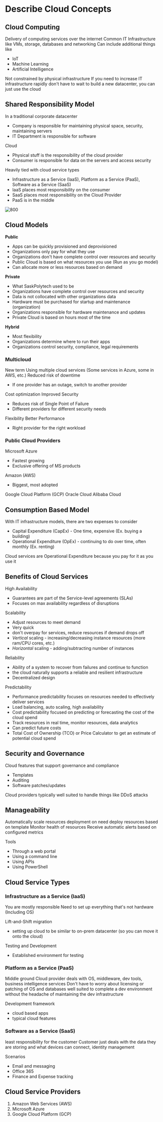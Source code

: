 # Describe Cloud Concepts
## Cloud Computing
Delivery of computing services over the internet
Common IT Infrastructure like VMs, storage, databases and networking
Can include additional things like
- IoT
- Machine Learning
- Artificial Intelligence

Not constrained by physical infrastructure
If you need to increase IT infrastructure rapidly don't have to wait to build a new datacenter, you can just use the cloud

## Shared Responsibility Model
In a traditional corporate datacenter
- Company is responsible for maintaining physical space, security, maintaining servers
- IT Department is responsible for software

Cloud
- Physical stuff is the responsibility of the cloud provider
- Consumer is responsible for data on the servers and access security

Heavily tied with cloud service types
- Infrastructure as a Service (IaaS), Platform as a Service (PaaS), Software as a Service (SaaS)
- IaaS places most responsibility on the consumer
- SaaS places most responsibility on the Cloud Provider
- PaaS is in the middle

![800](Pasted%20image%2020250107083203.png)

## Cloud Models
**Public**
- Apps can be quickly provisioned and deprovisioned
- Organizations only pay for what they use
- Organizations don't have complete control over resources and security
- Public Cloud is based on what resources you use (Run as you go model)
- Can allocate more or less resources based on demand

**Private**
- What SaskPolytech used to be
- Organizations have complete control over resources and security
- Data is not collocated with other organizations data
- Hardware must be purchased for startup and maintenance (organization)
- Organizations responsible for hardware maintenance and updates
- Private Cloud is based on hours most of the time

**Hybrid**
- Most flexibility
- Organizations determine where to run their apps
- Organizations control security, compliance, legal requirements

### Multicloud
New term
Using multiple cloud services (Some services in Azure, some in AWS, etc.)
Reduced risk of downtime
- If one provider has an outage, switch to another provider

Cost optimization
Improved Security
- Reduces risk of Single Point of Failure
- Different providers for different security needs

Flexibility
Better Performance
- Right provider for the right workload

### Public Cloud Providers
Microsoft Azure
- Fastest growing
- Exclusive offering of MS products

Amazon (AWS)
- Biggest, most adopted

Google Cloud Platform (GCP)
Oracle Cloud
Alibaba Cloud

## Consumption Based Model
With IT infrastructure models, there are two expenses to consider
- Capital Expenditure (CapEx) - One time, expensive (Ex. buying a building)
- Operational Expenditure (OpEx) - continuing to do over time, often monthly (Ex. renting)

Cloud services are Operational Expenditure because you pay for it as you use it

## Benefits of Cloud Services
High Availability
- Guarantees are part of the Service-level agreements (SLAs)
- Focuses on max availability regardless of disruptions

Scalability
- Adjust resources to meet demand
- Very quick
- don't overpay for services, reduce resources if demand drops off
- *Vertical* scaling - increasing/decreasing instance resources (more ram/CPU cores, etc.)
- *Horizontal* scaling - adding/subtracting number of instances 

Reliability
- Ability of a system to recover from failures and continue to function
- the cloud naturally supports a reliable and resilient infrastructure
- Decentralized design

Predictability
- Performance predictability focuses on resources needed to effectively deliver services
- Load balancing, auto scaling, high availability
- Cost predictability focused on predicting or forecasting the cost of the cloud spend
- Track resources in real time, monitor resources, data analytics
- Can predict future costs
- Total Cost of Ownership (TCO) or Price Calculator to get an estimate of potential cloud spend

## Security and Governance
Cloud features that support governance and compliance
- Templates
- Auditing
- Software patches/updates

Cloud providers typically well suited to handle things like DDoS attacks

## Manageability
Automatically scale resources deployment on need
deploy resources based on template
Monitor health of resources
Receive automatic alerts based on configured metrics

Tools
- Through a web portal
- Using a command line
- Using APIs
- Using PowerShell

## Cloud Service Types
### Infrastructure as a Service (IaaS)
You are mostly responsible
Need to set up everything that's not hardware (Including OS)

Lift-and-Shift migration
- setting up cloud to be similar to on-prem datacenter (so you can move it onto the cloud)

Testing and Development
- Established environment for testing

### Platform as a Service (PaaS)
Middle ground
Cloud provider deals with OS, middleware, dev tools, business intelligence services
Don't have to worry about licensing or patching of OS and databases
well suited to complete a dev environment without the headache of maintaining the dev infrastructure

Development framework
- cloud based apps
- typical cloud features

### Software as a Service (SaaS)
least responsibility for the customer
Customer just deals with the data they are storing and what devices can connect, identity management

Scenarios
- Email and messaging
- Office 365
- Finance and Expense tracking

## Cloud Service Providers
1. Amazon Web Services (AWS)
2. Microsoft Azure
3. Google Cloud Platform (GCP)
